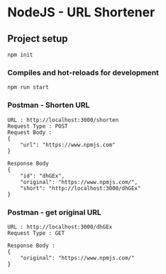 # NodeJS - URL Shortener

## Project setup

```
npm init
```

### Compiles and hot-reloads for development

```
npm run start
```

### Postman - Shorten URL

```
URL : http://localhost:3000/shorten
Request Type : POST
Request Body :
{
    "url": "https://www.npmjs.com"
}

Response Body
{
    "id": "dhGEx",
    "original": "https://www.npmjs.com/",
    "short": "http://localhost:3000/dhGEx"
}
```

### Postman - get original URL

```
URL : http://localhost:3000/dhGEx
Request Type : GET

Response Body :
{
    "original": "https://www.npmjs.com/"
}
```
